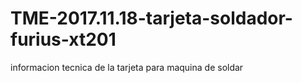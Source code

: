# TME-2017.11.18-tarjeta-soldador-furius-xt201
informacion tecnica de la tarjeta para maquina de soldar

